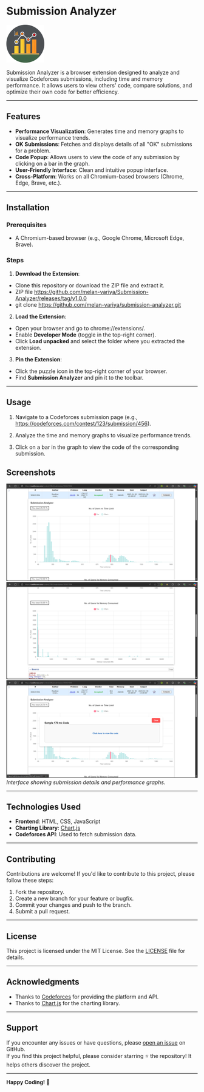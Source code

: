 # Submission Analyzer

<img src="./src/logo.png" alt="Extension Icon" width="100" height="100">

Submission Analyzer is a browser extension designed to analyze and visualize Codeforces submissions, including time and memory performance. It allows users to view others' code, compare solutions, and optimize their own code for better efficiency.

---

## Features

- **Performance Visualization**: Generates time and memory graphs to visualize performance trends.
- **OK Submissions**: Fetches and displays details of all "OK" submissions for a problem.
- **Code Popup**: Allows users to view the code of any submission by clicking on a bar in the graph.
- **User-Friendly Interface**: Clean and intuitive popup interface.
- **Cross-Platform**: Works on all Chromium-based browsers (Chrome, Edge, Brave, etc.).

---

## Installation

### Prerequisites
- A Chromium-based browser (e.g., Google Chrome, Microsoft Edge, Brave).

### Steps
1. **Download the Extension**:
- Clone this repository or download the ZIP file and extract it.
- ZIP file https://github.com/melan-variya/Submission-Analyzer/releases/tag/v1.0.0
- git clone https://github.com/melan-variya/submission-analyzer.git


2. **Load the Extension**:
- Open your browser and go to chrome://extensions/.
- Enable **Developer Mode** (toggle in the top-right corner).
- Click **Load unpacked** and select the folder where you extracted the extension.

3. **Pin the Extension**:
- Click the puzzle icon in the top-right corner of your browser.
- Find **Submission Analyzer** and pin it to the toolbar.

---

## Usage

1. Navigate to a Codeforces submission page (e.g., https://codeforces.com/contest/123/submission/456).

2. Analyze the time and memory graphs to visualize performance trends.
3. Click on a bar in the graph to view the code of the corresponding submission.



## Screenshots


![Screenshot 1](./src/1.png)
![Screenshot 2](./src/2.png)
![Screenshot 3](./src/3.png)
*Interface showing submission details and performance graphs.*

---

## Technologies Used

- **Frontend**: HTML, CSS, JavaScript
- **Charting Library**: [Chart.js](https://www.chartjs.org/)
- **Codeforces API**: Used to fetch submission data.

---

## Contributing

Contributions are welcome! If you'd like to contribute to this project, please follow these steps:

1. Fork the repository.
2. Create a new branch for your feature or bugfix.
3. Commit your changes and push to the branch.
4. Submit a pull request.

---

## License

This project is licensed under the MIT License. See the [LICENSE](LICENSE) file for details.

---

## Acknowledgments

- Thanks to [Codeforces](https://codeforces.com/) for providing the platform and API.
- Thanks to [Chart.js](https://www.chartjs.org/) for the charting library.

---

## Support

If you encounter any issues or have questions, please [open an issue](https://github.com/melan-variya/submission-analyzer/issues) on GitHub.  
If you find this project helpful, please consider starring ⭐ the repository! It helps others discover the project.  

---

**Happy Coding!** 🚀
